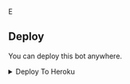E</details>

## Deploy
You can deploy this bot anywhere.


<details><summary>Deploy To Heroku</summary>
<br>
<p>
<a href="https://heroku.com/deploy?template=https://github.com/Rippp123/FilmXProBot">
  <img src="https://www.herokucdn.com/deploy/button.svg" alt="Deploy">
</a>
</p></details>
